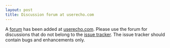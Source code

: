 ```yaml
---
layout: post
title: Discussion forum at userecho.com
---
```


A [forum][forum] has been added at [userecho.com][userecho]. Please use the forum for discussions that do not belong to the [issue tracker][issues]. The issue tracker should contain bugs and enhancements only.

[forum]: http://helixtoolkit.userecho.com/
[issues]: https://github.com/helix-toolkit/helix-toolkit/issues
[userecho]: http://userecho.com/